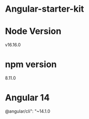 # Angular-starter-kit

# Node Version 

v16.16.0

# npm version

8.11.0


# Angular 14

@angular/cli": "~14.1.0